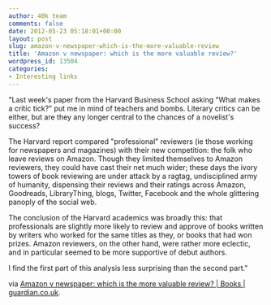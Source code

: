 ```yaml
---
author: 40k team
comments: false
date: 2012-05-23 05:18:01+00:00
layout: post
slug: amazon-v-newspaper-which-is-the-more-valuable-review
title: 'Amazon v newspaper: which is the more valuable review?'
wordpress_id: 13504
categories:
- Interesting links
---
```


"Last week's paper from the Harvard Business School asking "What makes a critic tick?" put me in mind of teachers and bombs. Literary critics can be either, but are they any longer central to the chances of a novelist's success?

The Harvard report compared "professional" reviewers (ie those working for newspapers and magazines) with their new competition: the folk who leave reviews on Amazon. Though they limited themselves to Amazon reviewers, they could have cast their net much wider; these days the ivory towers of book reviewing are under attack by a ragtag, undisciplined army of humanity, dispensing their reviews and their ratings across Amazon, Goodreads, LibraryThing, blogs, Twitter, Facebook and the whole glittering panoply of the social web.

The conclusion of the Harvard academics was broadly this: that professionals are slightly more likely to review and approve of books written by writers who worked for the same titles as they, or books that had won prizes. Amazon reviewers, on the other hand, were rather more eclectic, and in particular seemed to be more supportive of debut authors.

I find the first part of this analysis less surprising than the second part."

via [Amazon v newspaper: which is the more valuable review? | Books | guardian.co.uk](http://www.guardian.co.uk/books/booksblog/2012/may/22/amazon-newspaper-review-fiction).
